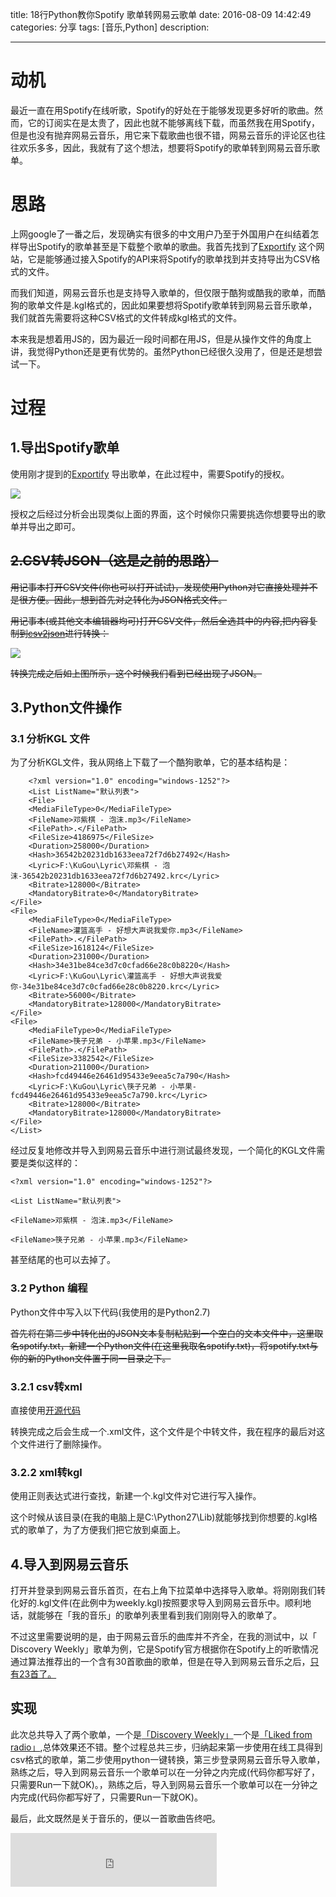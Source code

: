 title: 18行Python教你Spotify 歌单转网易云歌单
date: 2016-08-09  14:42:49 
categories: 分享
tags: [音乐,Python] 
description: 



---

# 动机

最近一直在用Spotify在线听歌，Spotify的好处在于能够发现更多好听的歌曲。然而，它的订阅实在是太贵了，因此也就不能够离线下载，而虽然我在用Spotify，但是也没有抛弃网易云音乐，用它来下载歌曲也很不错，网易云音乐的评论区也往往欢乐多多，因此，我就有了这个想法，想要将Spotify的歌单转到网易云音乐歌单。



<!--more-->

# 思路

上网google了一番之后，发现确实有很多的中文用户乃至于外国用户在纠结着怎样导出Spotify的歌单甚至是下载整个歌单的歌曲。我首先找到了[Exportify](https://rawgit.com/watsonbox/exportify/master/exportify.html) 这个网站，它是能够通过接入Spotify的API来将Spotify的歌单找到并支持导出为CSV格式的文件。

而我们知道，网易云音乐也是支持导入歌单的，但仅限于酷狗或酷我的歌单，而酷狗的歌单文件是.kgl格式的，因此如果要想将Spotify歌单转到网易云音乐歌单，我们就首先需要将这种CSV格式的文件转成kgl格式的文件。

本来我是想着用JS的，因为最近一段时间都在用JS，但是从操作文件的角度上讲，我觉得Python还是更有优势的。虽然Python已经很久没用了，但是还是想尝试一下。

# 过程

## 1.导出Spotify歌单
使用刚才提到的[Exportify](https://rawgit.com/watsonbox/exportify/master/exportify.html)  导出歌单，在此过程中，需要Spotify的授权。

![](http://7ktu2f.com1.z0.glb.clouddn.com/exportify.jpg)

授权之后经过分析会出现类似上面的界面，这个时候你只需要挑选你想要导出的歌单并导出之即可。

## ~~2.CSV转JSON（这是之前的思路）~~

~~用记事本打开CSV文件(你也可以打开试试)，发现使用Python对它直接处理并不是很方便。因此，想到首先对之转化为JSON格式文件。~~

~~用记事本(或其他文本编辑器均可)打开CSV文件，然后全选其中的内容,把内容复制到[csv2json](http://www.csvjson.com/csv2json)进行转换：~~

![](http://7ktu2f.com1.z0.glb.clouddn.com/csv2json.jpg)

~~转换完成之后如上图所示，这个时候我们看到已经出现了JSON。~~

## 3.Python文件操作

### 3.1 分析KGL 文件

为了分析KGL文件，我从网络上下载了一个酷狗歌单，它的基本结构是：




		<?xml version="1.0" encoding="windows-1252"?>
		<List ListName="默认列表">
		<File>
		<MediaFileType>0</MediaFileType>
		<FileName>邓紫棋 - 泡沫.mp3</FileName>
		<FilePath>.</FilePath>
		<FileSize>4186975</FileSize>
		<Duration>258000</Duration>
		<Hash>36542b20231db1633eea72f7d6b27492</Hash>
		<Lyric>F:\KuGou\Lyric\邓紫棋 - 泡沫-36542b20231db1633eea72f7d6b27492.krc</Lyric>
		<Bitrate>128000</Bitrate>
		<MandatoryBitrate>0</MandatoryBitrate>
	</File>
	<File>
		<MediaFileType>0</MediaFileType>
		<FileName>灌篮高手 - 好想大声说我爱你.mp3</FileName>
		<FilePath>.</FilePath>
		<FileSize>1618124</FileSize>
		<Duration>231000</Duration>
		<Hash>34e31be84ce3d7c0cfad66e28c0b8220</Hash>
		<Lyric>F:\KuGou\Lyric\灌篮高手 - 好想大声说我爱你-34e31be84ce3d7c0cfad66e28c0b8220.krc</Lyric>
		<Bitrate>56000</Bitrate>
		<MandatoryBitrate>128000</MandatoryBitrate>
	</File>
	<File>
		<MediaFileType>0</MediaFileType>
		<FileName>筷子兄弟 - 小苹果.mp3</FileName>
		<FilePath>.</FilePath>
		<FileSize>3382542</FileSize>
		<Duration>211000</Duration>
		<Hash>fcd49446e26461d95433e9eea5c7a790</Hash>
		<Lyric>F:\KuGou\Lyric\筷子兄弟 - 小苹果-fcd49446e26461d95433e9eea5c7a790.krc</Lyric>
		<Bitrate>128000</Bitrate>
		<MandatoryBitrate>128000</MandatoryBitrate>
	</File>
	</List>


经过反复地修改并导入到网易云音乐中进行测试最终发现，一个简化的KGL文件需要是类似这样的：


```
<?xml version="1.0" encoding="windows-1252"?>

<List ListName="默认列表">

<FileName>邓紫棋 - 泡沫.mp3</FileName>

<FileName>筷子兄弟 - 小苹果.mp3</FileName>
```



甚至结尾的</List>也可以去掉了。

### 3.2 Python 编程
Python文件中写入以下代码(我使用的是Python2.7)

~~首先将在第二步中转化出的JSON文本复制粘贴到一个空白的文本文件中，这里取名spotify.txt，新建一个Python文件(在这里我取名spotify.txt)，将spotify.txt与你的新的Python文件置于同一目录之下。~~

### 3.2.1 csv转xml

直接使用[开源代码](http://code.activestate.com/recipes/577423-convert-csv-to-xml/)

转换完成之后会生成一个.xml文件，这个文件是个中转文件，我在程序的最后对这个文件进行了删除操作。

### 3.2.2 xml转kgl

使用正则表达式进行查找，新建一个.kgl文件对它进行写入操作。



这个时候从该目录(在我的电脑上是C:\Python27\Lib)就能够找到你想要的.kgl格式的歌单了，为了方便我们把它放到桌面上。

## 4.导入到网易云音乐

打开并登录到网易云音乐首页，在右上角下拉菜单中选择导入歌单。将刚刚我们转化好的.kgl文件(在此例中为weekly.kgl)按照要求导入到网易云音乐中。顺利地话，就能够在「我的音乐」的歌单列表里看到我们刚刚导入的歌单了。

不过这里需要说明的是，由于网易云音乐的曲库并不齐全，在我的测试中，以「 Discovery Weekly」歌单为例，它是Spotify官方根据你在Spotify上的听歌情况通过算法推荐出的一个含有30首歌曲的歌单，但是在导入到网易云音乐之后，[只有23首了。](http://music.163.com/#/my/m/music/playlist?id=439913085) 



## 实现

此次总共导入了两个歌单，一个是[「Discovery Weekly」](http://music.163.com/#/my/m/music/playlist?id=439913085)一个是[「Liked from radio」](http://music.163.com/#/my/m/music/playlist?id=439868832),总体效果还不错。整个过程总共三步，归纳起来第一步使用在线工具得到csv格式的歌单，第二步使用python一键转换，第三步登录网易云音乐导入歌单，熟练之后，导入到网易云音乐一个歌单可以在一分钟之内完成(代码你都写好了，只需要Run一下就OK)。，熟练之后，导入到网易云音乐一个歌单可以在一分钟之内完成(代码你都写好了，只需要Run一下就OK)。

最后，此文既然是关于音乐的，便以一首歌曲告终吧。

<iframe frameborder="no" border="0" marginwidth="0" marginheight="0" width=330 height=86 src="http://music.163.com/outchain/player?type=2&id=35307069&auto=0&height=66"></iframe>











 







